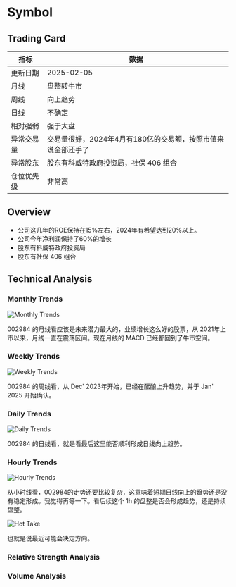 # Symbol


## Trading Card

| 指标       | 数据       |
|------------|------------|
| 更新日期   | 2025-02-05 |
| 月线       | 盘整转牛市   |
| 周线       | 向上趋势   |
| 日线       | 不确定  |
| 相对强弱   | 强于大盘  |
| 异常交易量 | 交易量很好，2024年4月有180亿的交易额，按照市值来说全部还手了         |
| 异常股东   | 股东有科威特政府投资局，社保 406 组合 |
| 仓位优先级   | 非常高 |

## Overview

- 公司这几年的ROE保持在15%左右，2024年有希望达到20%以上。
- 公司今年净利润保持了60%的增长
- 股东有科威特政府投资局
- 股东有社保 406 组合

## Technical Analysis

### Monthly Trends

![Monthly Trends](https://www.tradingview.com/x/eFG3weSF/)

002984 的月线看应该是未来潜力最大的，业绩增长这么好的股票，从 2021年上市以来，月线一直在震荡区间。现在月线的 MACD 已经都回到了牛市空间。

### Weekly Trends

![Weekly Trends](https://www.tradingview.com/x/PvJk4RCF/)

002984 的周线看，从 Dec' 2023年开始，已经在酝酿上升趋势，并于 Jan' 2025 开始确认。

### Daily Trends

![Daily Trends](https://www.tradingview.com/x/0UqRvFNb/)

002984 的日线看，就是看最后这里能否顺利形成日线向上趋势。

### Hourly Trends

![Hourly Trends](https://www.tradingview.com/x/vB3ZtKeE/)

从小时线看，002984的走势还要比较复杂，这意味着短期日线向上的趋势还是没有稳定形成。我觉得再等一下。看后续这个 1h 的盘整是否会形成趋势，还是持续盘整。

![Hot Take](https://www.tradingview.com/x/fvK8pa6v/)

也就是说最近可能会决定方向。

### Relative Strength Analysis

### Volume Analysis